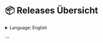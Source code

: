 # 📦 **Releases Übersicht**
<details>
  <summary>Language: English</summary>

[🇬🇧 **English**](english.md)
[🇩🇪 **Deutsch**](german.md)

</details>

--
